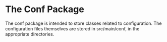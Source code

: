 The Conf Package
=======

The conf package is intended to store classes related to configuration. The configuration files themselves are stored in src/main/conf, in the appropriate directories.